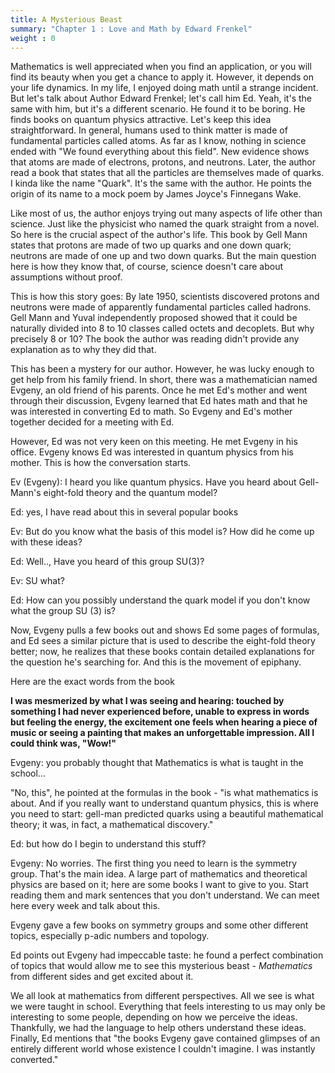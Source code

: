 ```yaml
---
title: A Mysterious Beast
summary: "Chapter 1 : Love and Math by Edward Frenkel"
weight : 0
---
```

Mathematics is well appreciated when you find an application, or you will find its beauty when you get a chance to apply it. However, it depends on your life dynamics. In my life, I enjoyed doing math until a strange incident. But let's talk about Author Edward Frenkel; let's call him Ed. Yeah, it's the same with him, but it's a different scenario. He found it to be boring. He finds books on quantum physics attractive. Let's keep this idea straightforward. In general, humans used to think matter is made of fundamental particles called atoms. As far as I know, nothing in science ended with "We found everything about this field". New evidence shows that atoms are made of electrons, protons, and neutrons. Later, the author read a book that states that all the particles are themselves made of quarks. I kinda like the name "Quark". It's the same with the author. He points the origin of its name to a mock poem by James Joyce's Finnegans Wake.

Like most of us, the author enjoys trying out many aspects of life other than science. Just like the physicist who named the quark straight from a novel. So here is the crucial aspect of the author's life. This book by Gell Mann states that protons are made of two up quarks and one down quark; neutrons are made of one up and two down quarks. But the main question here is how they know that, of course, science doesn't care about assumptions without proof.

This is how this story goes: By late 1950, scientists discovered protons and neutrons were made of apparently fundamental particles called hadrons. Gell Mann and Yuval independently proposed showed that it could be naturally divided into 8 to 10 classes called octets and decoplets. But why precisely 8 or 10? The book the author was reading didn't provide any explanation as to why they did that.

This has been a mystery for our author. However, he was lucky enough to get help from his family friend. In short, there was a mathematician named Evgeny, an old friend of his parents. Once he met Ed's mother and went through their discussion, Evgeny learned that Ed hates math and that he was interested in converting Ed to math. So Evgeny and Ed's mother together decided for a meeting with Ed.

However, Ed was not very keen on this meeting. He met Evgeny in his office. Evgeny knows Ed was interested in quantum physics from his mother. This is how the conversation starts.

Ev (Evgeny): I heard you like quantum physics. Have you heard about Gell-Mann's eight-fold theory and the quantum model?

Ed: yes, I have read about this in several popular books

Ev: But do you know what the basis of this model is? How did he come up with these ideas?

Ed: Well.., Have you heard of this group SU(3)?

Ev: SU what?

Ed: How can you possibly understand the quark model if you don't know what the group SU (3) is?

Now, Evgeny pulls a few books out and shows Ed some pages of formulas, and Ed sees a similar picture that is used to describe the eight-fold theory better; now, he realizes that these books contain detailed explanations for the question he's searching for. And this is the movement of epiphany.

Here are the exact words from the book

**I was mesmerized by what I was seeing and hearing: touched by something I had never experienced before, unable to express in words but feeling the energy, the excitement one feels when hearing a piece of music or seeing a painting that makes an unforgettable impression. All I could think was, "Wow!"**

Evgeny: you probably thought that Mathematics is what is taught in the school... 

"No, this", he pointed at the formulas in the book - "is what mathematics is about. And if you really want to understand quantum physics, this is where you need to start: gell-man predicted quarks using a beautiful mathematical theory; it was, in fact, a mathematical discovery."

Ed: but how do I begin to understand this stuff? 

Evgeny: No worries. The first thing you need to learn is the symmetry group. That's the main idea. A large part of mathematics and theoretical physics are based on it; here are some books I want to give to you. Start reading them and mark sentences that you don't understand. We can meet here every week and talk about this.

Evgeny gave a few books on symmetry groups and some other different topics, especially p-adic numbers and topology. 

Ed points out Evgeny had impeccable taste: he found a perfect combination of topics that would allow me to see this mysterious beast - *Mathematics* from different sides and get excited about it.

We all look at mathematics from different perspectives. All we see is what we were taught in school. Everything that feels interesting to us may only be interesting to some people, depending on how we perceive the ideas. Thankfully, we had the language to help others understand these ideas. Finally, Ed mentions that "the books Evgeny gave contained glimpses of an entirely different world whose existence I couldn't imagine. I was instantly converted."
